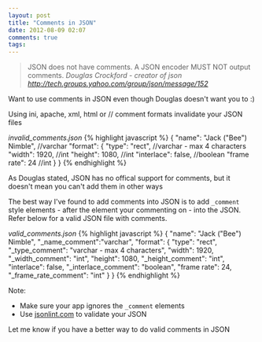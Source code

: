 ```yaml
---
layout: post
title: "Comments in JSON"
date: 2012-08-09 02:07
comments: true
tags: 
---
```


> JSON does not have comments. A JSON encoder MUST NOT output comments.
_Douglas Crockford - creator of json http://tech.groups.yahoo.com/group/json/message/152_

Want to use comments in JSON even though Douglas doesn't want you to :)

Using ini, apache, xml, html or // comment formats invalidate your JSON files

_invalid_comments.json_
{% highlight javascript %}
{
    "name": "Jack (\"Bee\") Nimble", //varchar
        "format": {
            "type":       "rect", //varchar - max 4 characters
            "width":      1920, //int
            "height":     1080, //int
            "interlace":  false, //boolean
            "frame rate": 24 //int
        }
}
{% endhighlight  %}


As Douglas stated, JSON has no offical support for comments, but it doesn't mean you can't add
them in other ways

The best way I've found to add comments into JSON is to add
`_comment` style elements - after the element your commenting on - into the JSON.
Refer below for a valid JSON file with comments.

_valid_comments.json_
{% highlight javascript %}
{
    "name": "Jack (\"Bee\") Nimble", 
        "_name_comment":"varchar",
        "format": {
            "type":       "rect", 
            "_type_comment": "varchar - max 4 characters",
            "width":      1920, 
            "_width_comment": "int",
            "height":     1080, 
            "_height_comment": "int",
            "interlace":  false, 
            "_interlace_comment": "boolean",
            "frame rate": 24,
            "_frame_rate_comment": "int"
        }
}
{% endhighlight  %}

Note:

* Make sure your app ignores the `_comment` elements
* Use [jsonlint.com](http://jsonlint.com) to validate your JSON

Let me know if you have a better way to do valid comments in JSON
